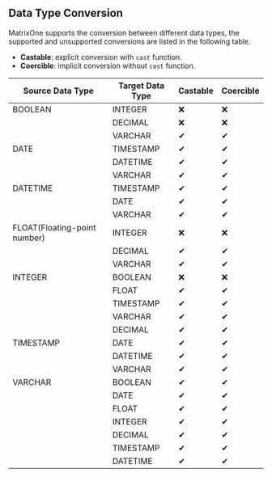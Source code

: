 ## **Data Type Conversion**

MatrixOne supports the conversion between different data types, the supported and unsupported conversions are listed in
the following table.

* **Castable**: explicit conversion with  `cast` function.
* **Coercible**: implicit conversion without `cast` function.

| Source Data Type             | Target Data Type | **Castable** | **Coercible** |
| ---------------------------- | ---------------- | ------------ | ------------- |
| BOOLEAN                      | INTEGER          | ❌            | ❌             |
|                              | DECIMAL          | ❌            | ❌             |
|                              | VARCHAR          | ✔            | ✔             |
| DATE                         | TIMESTAMP        | ✔            | ✔             |
|                              | DATETIME         | ✔            | ✔             |
|                              | VARCHAR          | ✔            | ✔             |
| DATETIME                     | TIMESTAMP        | ✔            | ✔             |
|                              | DATE             | ✔            | ✔             |
|                              | VARCHAR          | ✔            | ✔             |
| FLOAT(Floating-point number) | INTEGER          | ❌            | ❌             |
|                              | DECIMAL          | ✔            | ✔             |
|                              | VARCHAR          | ✔            | ✔             |
| INTEGER                      | BOOLEAN          | ❌            | ❌             |
|                              | FLOAT            | ✔            | ✔             |
|                              | TIMESTAMP        | ✔            | ✔             |
|                              | VARCHAR          | ✔            | ✔             |
|                              | DECIMAL          | ✔            | ✔             |
| TIMESTAMP                    | DATE             | ✔            | ✔             |
|                              | DATETIME         | ✔            | ✔             |
|                              | VARCHAR          | ✔            | ✔             |
| VARCHAR                      | BOOLEAN          | ✔            | ✔             |
|                              | DATE             | ✔            | ✔             |
|                              | FLOAT            | ✔            | ✔             |
|                              | INTEGER          | ✔            | ✔             |
|                              | DECIMAL          | ✔            | ✔             |
|                              | TIMESTAMP        | ✔            | ✔             |
|                              | DATETIME         | ✔            | ✔             |
